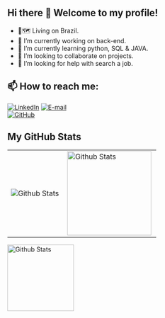 ## Hi there 👋          Welcome to my profile!

- 📍🗺️ Living on Brazil.
- 🔭 I’m currently working on back-end.
- 🌱 I’m currently learning python, SQL & JAVA.
- 👯 I’m looking to collaborate on projects.
- 🤔 I’m looking for help with search a job.

## 📫 How to reach me: 
  <div>

[![LinkedIn](https://img.shields.io/badge/LinkedIn-0077B5?style=for-the-badge&logo=linkedin&logoColor=white)](https://www.linkedin.com/in/nícolas-sobreira/)
[![E-mail](https://img.shields.io/badge/Gmail-000000?style=for-the-badge&logo=gmail&logoColor=ffffff)](mailto:brasanicolas27@gmail.com)
<br>
[![GitHub](https://img.shields.io/github/followers/Nickyase?label=follow&style=social)](https://github.com/Nickyase)

## My GitHub Stats


</div>
<table> 
  <tr>
    <td>
      <img
        align="left"
        src="https://github-readme-stats.vercel.app/api?username=Nickyase&theme=merko&hide_border=false&include_all_commits=true"
        alt="Github Stats"
      />
    </td>
    <td>
      <img
        align="left"
        height="190px"
        src="https://github-readme-stats.vercel.app/api/top-langs/?username=Nickyase&theme=merko&hide_border=false&include_all_commits=true&count_private=true&layout=compact"
        alt="Github Stats"
      />
    </td>
</table>
    <td>
      <img
        align="center"
        height="150px"
        src="https://github-readme-streak-stats.herokuapp.com/?user=Nickyase&theme=merko&hide_border=false"
        alt="Github Stats"
      />
    </td>
  </tr>



